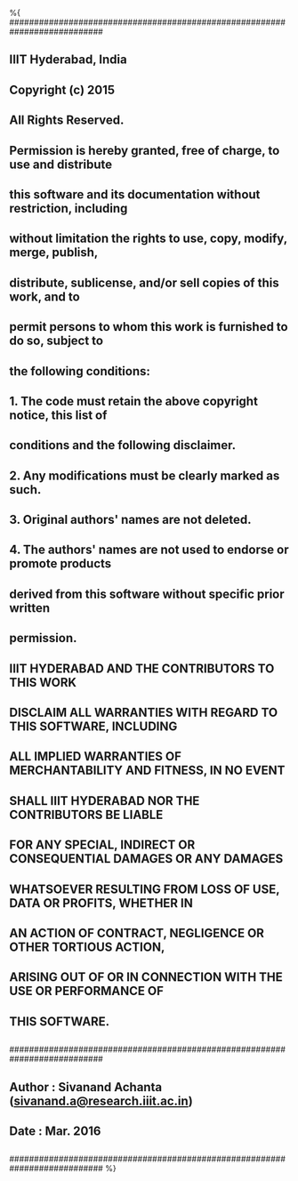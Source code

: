 %{
###########################################################################
##                                                                       ##
##                                                                       ##
##                       IIIT Hyderabad, India                           ##
##                      Copyright (c) 2015                               ##
##                        All Rights Reserved.                           ##
##                                                                       ##
##  Permission is hereby granted, free of charge, to use and distribute  ##
##  this software and its documentation without restriction, including   ##
##  without limitation the rights to use, copy, modify, merge, publish,  ##
##  distribute, sublicense, and/or sell copies of this work, and to      ##
##  permit persons to whom this work is furnished to do so, subject to   ##
##  the following conditions:                                            ##
##   1. The code must retain the above copyright notice, this list of    ##
##      conditions and the following disclaimer.                         ##
##   2. Any modifications must be clearly marked as such.                ##
##   3. Original authors' names are not deleted.                         ##
##   4. The authors' names are not used to endorse or promote products   ##
##      derived from this software without specific prior written        ##
##      permission.                                                      ##
##                                                                       ##
##  IIIT HYDERABAD AND THE CONTRIBUTORS TO THIS WORK                     ##
##  DISCLAIM ALL WARRANTIES WITH REGARD TO THIS SOFTWARE, INCLUDING      ##
##  ALL IMPLIED WARRANTIES OF MERCHANTABILITY AND FITNESS, IN NO EVENT   ##
##  SHALL IIIT HYDERABAD NOR THE CONTRIBUTORS BE LIABLE                  ##
##  FOR ANY SPECIAL, INDIRECT OR CONSEQUENTIAL DAMAGES OR ANY DAMAGES    ##
##  WHATSOEVER RESULTING FROM LOSS OF USE, DATA OR PROFITS, WHETHER IN   ##
##  AN ACTION OF CONTRACT, NEGLIGENCE OR OTHER TORTIOUS ACTION,          ##
##  ARISING OUT OF OR IN CONNECTION WITH THE USE OR PERFORMANCE OF       ##
##  THIS SOFTWARE.                                                       ##
##                                                                       ##
###########################################################################
##                                                                       ##
##          Author :  Sivanand Achanta (sivanand.a@research.iiit.ac.in)  ##
##          Date   :  Mar. 2016                                          ##
##                                                                       ##
###########################################################################
%}
